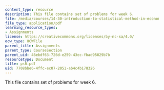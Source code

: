 ```yaml
---
content_type: resource
description: This file contains set of problems for week 6.
file: /media/courses/14-30-introduction-to-statistical-method-in-economics-spring-2006/7708bbe64ffcec072051ab4c4b178326_ps6.pdf
file_type: application/pdf
learning_resource_types:
- Assignments
license: https://creativecommons.org/licenses/by-nc-sa/4.0/
ocw_type: OCWFile
parent_title: Assignments
parent_type: CourseSection
parent_uid: 46ebdf63-726d-e259-43ec-fbad95029b7b
resourcetype: Document
title: ps6.pdf
uid: 7708bbe6-4ffc-ec07-2051-ab4c4b178326
---
```

This file contains set of problems for week 6.